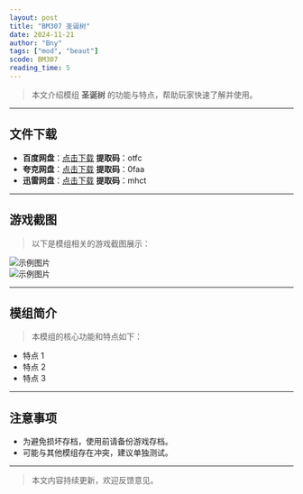 ```yaml
---
layout: post
title: "BM307 圣诞树"
date: 2024-11-21
author: "Bny"
tags: ["mod", "beaut"]
scode: BM307
reading_time: 5
---
```


> 本文介绍模组 **圣诞树** 的功能与特点，帮助玩家快速了解并使用。

---





## 文件下载
- **百度网盘**：[点击下载](https://pan.baidu.com/s/1U-Y2X3bHEbPIwKkbLFFSWQ?pwd=otfc)  **提取码**：otfc  
- **夸克网盘**：[点击下载](https://pan.quark.cn/s/74d0ae0b4c1f?pwd=0faa)  **提取码**：0faa  
- **迅雷网盘**：[点击下载](https://pan.xunlei.com/s/VOCCbTGoQNZoOrhJ3-A82cKRA1?pwd=mhct)  **提取码**：mhct  

---

## 游戏截图
> 以下是模组相关的游戏截图展示：

![示例图片](https://example.com/screenshot1.jpg)  
![示例图片](https://example.com/screenshot2.jpg)

---

## 模组简介
> 本模组的核心功能和特点如下：
- 特点 1
- 特点 2
- 特点 3

---

## 注意事项
- 为避免损坏存档，使用前请备份游戏存档。
- 可能与其他模组存在冲突，建议单独测试。

---

> 本文内容持续更新，欢迎反馈意见。
